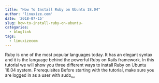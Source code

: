 ```yaml
---
title: "How To Install Ruby on Ubuntu 18.04"
author: 'linuxize.com'
date: '2018-07-15'
slug: how-to-install-ruby-on-ubuntu-
categories:
  - bloglink
tags:
  - linuxizecom
---
```


Ruby is one of the most popular languages today. It has an elegant syntax and it is the language behind the powerful Ruby on Rails framework. In this tutorial we will show you three different ways to install Ruby on Ubuntu 18.04 system. Prerequisites Before starting with the tutorial, make sure you are logged in as a user with sudo[... <i class="fas fa-external-link-alt"></i>](https://linuxize.com/post/how-to-install-ruby-on-ubuntu-18-04/)

